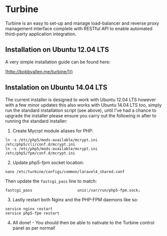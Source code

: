 Turbine
=======

Turbine is an easy to set-up and manage load-balancer and reverse proxy management interface complete with RESTful API to enable automated third-party application integration.

Installation on Ubuntu 12.04 LTS
--------------------------------
A very simple installation guide can be found here:

[http://bobbyallen.me/turbine/]()

Instalation on Ubuntu 14.04 LTS
-------------------------------

The current installer is designed to work with Ubuntu 12.04 LTS however with a few minor updates this also works with Ubuntu 14.04 LTS too, simply run the standard installation script (see above), until I've had a chance to upgrade the installer please ensure you carry out the following in after to running the standard installer:

1) Create Mycrpt module aliases for PHP:
```
ln -s /etc/php5/mods-available/mcrypt.ini /etc/php5/cli/conf.d/mcrypt.ini
ln -s /etc/php5/mods-available/mcrypt.ini /etc/php5/fpm/conf.d/mcrypt.ini
```

2) Update php5-fpm socket location:

```
nano /etc/turbine/configs/common/laravel4_shared.conf
```

Then update the ``fastcgi_pass`` line to match:

```
fastcgi_pass                    unix:/var/run/php5-fpm.sock;
```

3) Lastly restart both Nginx and the PHP-FPM daemons like so:

```
service nginx restart
service php5-fpm restart
```

4) All done! - You should then be able to nativate to the Turbine control panel as per normal!
